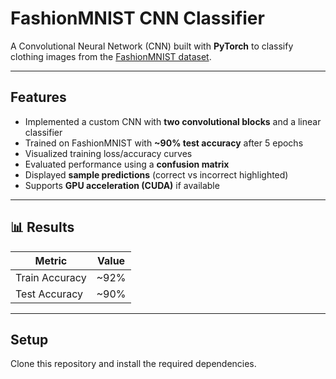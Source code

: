 # FashionMNIST CNN Classifier

A Convolutional Neural Network (CNN) built with **PyTorch** to classify clothing images from the [FashionMNIST dataset](https://github.com/zalandoresearch/fashion-mnist).

---

##  Features
- Implemented a custom CNN with **two convolutional blocks** and a linear classifier  
- Trained on FashionMNIST with **~90% test accuracy** after 5 epochs  
- Visualized training loss/accuracy curves  
- Evaluated performance using a **confusion matrix**  
- Displayed **sample predictions** (correct vs incorrect highlighted)  
- Supports **GPU acceleration (CUDA)** if available  

---

## 📊 Results

| Metric         | Value |
|----------------|-------|
| Train Accuracy | ~92%  |
| Test Accuracy  | ~90%  |


---

## Setup

Clone this repository and install the required dependencies.


